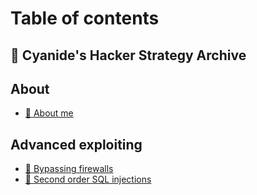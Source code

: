 # Table of contents

## 🎀 Cyanide's Hacker Strategy Archive

## About

* [🧸 About me](README.md)

## Advanced exploiting

* [🧱 Bypassing firewalls](advanced-exploiting/bypassing-firewalls.md)
* [💉 Second order SQL injections](advanced-exploiting/second-order-sql-injections.md)
